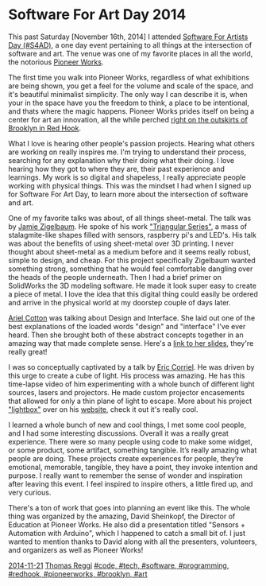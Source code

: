 # Software For Art Day 2014

This past Saturday [November 16th, 2014] I attended [Software For Artists Day (#S4AD)](softwareforartistsday.com), a one day event pertaining to all things at the intersection of software and art. The venue was one of my favorite places in all the world, the notorious [Pioneer Works](http://pioneerworks.org/). 

The first time you walk into Pioneer Works, regardless of what exhibitions are being shown, you get a feel for the volume and scale of the space, and it's beautiful minimalist simplicity. The only way I can describe it is, when your in the space have you the freedom to think, a place to be intentional, and thats where the magic happens. Pioneer Works prides itself on being a center for art an innovation, all the while perched [right on the outskirts of Brooklyn in Red Hook](https://www.google.com/maps/place/Pioneer+Works/@40.679158,-74.012228,17z/data=!3m1!4b1!4m2!3m1!1s0x89c25a8a1abfdfb9:0xc48631e0fdda4d1c).

What I love is hearing other people's passion projects. Hearing what others are working on really inspires me. I'm trying to understand their process, searching for any explanation why their doing what their doing. I love hearing how they got to where they are, their past experience and learnings. My work is so digital and shapeless, I really appreciate people working with physical things. This was the mindset I had when I signed up for Software For Art Day, to learn more about the intersection of software and art.

One of my favorite talks was about, of all things sheet-metal. The talk was by [Jamie Zigelbaum](https://twitter.com/jamiezigelbaum). He spoke of his work ["Triangular Series"](http://www.jamiezigelbaum.com/#/triangular-series/), a mass of stalagmite-like shapes filled with sensors, raspberry pi's and LED's. His talk was about the benefits of using sheet-metal over 3D printing. I never thought about sheet-metal as a medium before and it seems really robust, simple to design, and cheap. For this project specifically Zigelbaum wanted something strong, something that he would feel comfortable dangling over the heads of the people underneath. Then I had a brief primer on SolidWorks the 3D modeling software. He made it look super easy to create a piece of metal. I love the idea that this digital thing could easily be ordered and arrive in the physical world at my doorstep couple of days later.

[Ariel Cotton](https://twitter.com/ericcorriel) was talking about Design and Interface. She laid out one of the best explanations of the loaded words "design" and "interface" I've ever heard. Then she brought both of these abstract concepts together in an amazing way that made complete sense. Here's a [link to her slides](http://www.slideshare.net/argoncobalt/physical-interaction-design?qid=a3a576bf-974a-4ed7-8135-adf3e8813fbe&v=qf1&b=&from_search=1), they're really great!

I was so conceptually captivated by a talk by [Eric Corriel](https://twitter.com/ericcorriel). He was driven by this urge to create a cube of light. His process was amazing. He has this time-lapse video of him experimenting with a whole bunch of different light sources, lasers and projectors. He made custom projector encasements that allowed for only a thin plane of light to escape. More about his project ["lightbox"](http://www.ericcorriel.com/art/lightbox/) over on his [website](http://www.ericcorriel.com), check it out it's really cool.

I learned a whole bunch of new and cool things, I met some cool people, and I had some interesting discussions. Overall it was a really great experience. There were so many people using code to make some widget, or some product, some artifact, something tangible. It’s really amazing what people are doing. These projects create experiences for people, they’re emotional, memorable, tangible, they have a point, they invoke intention and purpose. I really want to remember the sense of wonder and inspiration after leaving this event. I feel inspired to inspire others, a little fired up, and very curious.

There's a ton of work that goes into planning an event like this. The whole thing was organized by the amazing, David Sheinkopf, the Director of Education at Pioneer Works. He also did a presentation titled "Sensors + Automation with Arduino", which I happened to catch a small bit of. I just wanted to mention thanks to David along with all the presenters, volunteers, and organizers as well as Pioneer Works!

[2014-11-21](#date)
[Thomas Reggi](#author)
[#code, #tech, #software, #programming, #redhook, #pioneerworks, #brooklyn, #art](#tags)
